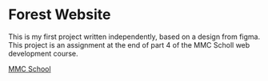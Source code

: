 # Forest Website
This is my first project written independently, based on a design from figma. This project is an assignment at the end of part 4 of the MMC Scholl web development course.

[MMC School](https://mmcschool.pl/)